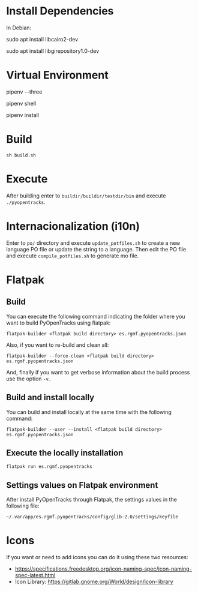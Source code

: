 # Install Dependencies
In Debian:

sudo apt install libcairo2-dev

sudo apt install libgirepository1.0-dev

# Virtual Environment
pipenv --three

pipenv shell

pipenv install

# Build
`sh build.sh`

# Execute
After building enter to `buildir/buildir/testdir/bin` and execute `./pyopentracks`.

# Internacionalization (i10n)
Enter to `po/` directory and execute `update_potfiles.sh` to create a new language PO file or update the string to a language. Then edit the PO file and execute `compile_potfiles.sh` to generate mo file.

# Flatpak
## Build
You can execute the following command indicating the folder where you want to build PyOpenTracks using flatpak:

`flatpak-builder <flatpak build directory> es.rgmf.pyopentracks.json`

Also, if you want to re-build and clean all:

`flatpak-builder --force-clean <flatpak build directory> es.rgmf.pyopentracks.json`

And, finally if you want to get verbose information about the build process use the option `-v`.

## Build and install locally
You can build and install locally at the same time with the following command:

`flatpak-builder --user --install <flatpak build directory> es.rgmf.pyopentracks.json`

## Execute the locally installation
`flatpak run es.rgmf.pyopentracks`

## Settings values on Flatpak environment
After install PyOpenTracks through Flatpak, the settings values in the following file:

`~/.var/app/es.rgmf.pyopentracks/config/glib-2.0/settings/keyfile`

# Icons
If you want or need to add icons you can do it using these two resources:
- https://specifications.freedesktop.org/icon-naming-spec/icon-naming-spec-latest.html
- Icon Library: https://gitlab.gnome.org/World/design/icon-library
